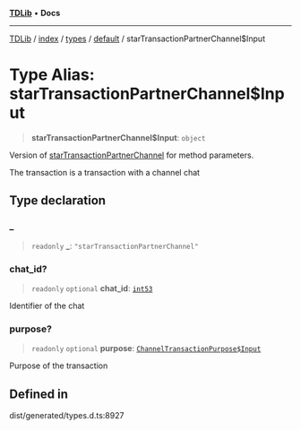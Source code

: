 [**TDLib**](../../../../../../README.md) • **Docs**

***

[TDLib](../../../../../../modules.md) / [index](../../../../../README.md) / [types](../../../README.md) / [default](../README.md) / starTransactionPartnerChannel$Input

# Type Alias: starTransactionPartnerChannel$Input

> **starTransactionPartnerChannel$Input**: `object`

Version of [starTransactionPartnerChannel](starTransactionPartnerChannel.md) for method parameters.

The transaction is a transaction with a channel chat

## Type declaration

### \_

> `readonly` **\_**: `"starTransactionPartnerChannel"`

### chat\_id?

> `readonly` `optional` **chat\_id**: [`int53`](int53.md)

Identifier of the chat

### purpose?

> `readonly` `optional` **purpose**: [`ChannelTransactionPurpose$Input`](ChannelTransactionPurpose$Input.md)

Purpose of the transaction

## Defined in

dist/generated/types.d.ts:8927
